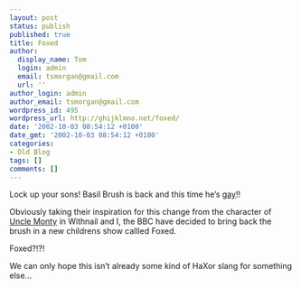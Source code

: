 ```yaml
---
layout: post
status: publish
published: true
title: Foxed
author:
  display_name: Tom
  login: admin
  email: tsmorgan@gmail.com
  url: ''
author_login: admin
author_email: tsmorgan@gmail.com
wordpress_id: 495
wordpress_url: http://ghijklmno.net/foxed/
date: '2002-10-03 08:54:12 +0100'
date_gmt: '2002-10-03 08:54:12 +0100'
categories:
- Old Blog
tags: []
comments: []
---
```

<!-- more -->

<p>Lock up your sons! Basil Brush is back and this time he&#8217;s <a href="http://www.ananova.com/news/story/sm_683209.html">gay</a>!!</p>

<p>Obviously taking their inspiration for this change from the character of <a href="http://www.droogz.co.uk/movies/WITHNAIL/monty05.jpg">Uncle Monty</a> in Withnail and I, the BBC have decided to bring back the brush in a new childrens show callled Foxed.</p>

<p>Foxed?!?!</p>

<p>We can only hope this isn&#8217;t already some kind of HaXor slang for something else...</p>

